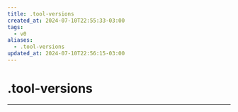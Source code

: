 ```yaml
---
title: .tool-versions
created_at: 2024-07-10T22:55:33-03:00
tags:
  - v0
aliases:
  - .tool-versions
updated_at: 2024-07-10T22:56:15-03:00
---
```

# .tool-versions
---


